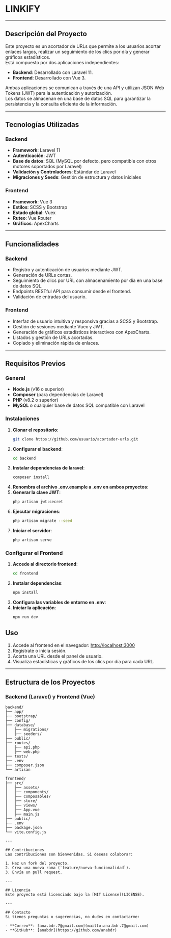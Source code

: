 # LINKIFY
---

## Descripción del Proyecto
Este proyecto es un acortador de URLs que permite a los usuarios acortar enlaces largos, realizar un seguimiento de los clics por día y generar gráficos estadísticos.  
Está compuesto por dos aplicaciones independientes:  

- **Backend**: Desarrollado con Laravel 11.  
- **Frontend**: Desarrollado con Vue 3.  

Ambas aplicaciones se comunican a través de una API y utilizan JSON Web Tokens (JWT) para la autenticación y autorización.  
Los datos se almacenan en una base de datos SQL para garantizar la persistencia y la consulta eficiente de la información.

---

## Tecnologías Utilizadas

### Backend  
- **Framework**: Laravel 11  
- **Autenticación**: JWT  
- **Base de datos**: SQL (MySQL por defecto, pero compatible con otros motores soportados por Laravel)  
- **Validación y Controladores**: Estándar de Laravel  
- **Migraciones y Seeds**: Gestión de estructura y datos iniciales  

### Frontend  
- **Framework**: Vue 3  
- **Estilos**: SCSS y Bootstrap  
- **Estado global**: Vuex  
- **Ruteo**: Vue Router  
- **Gráficos**: ApexCharts  

---

## Funcionalidades

### Backend  
- Registro y autenticación de usuarios mediante JWT.  
- Generación de URLs cortas.  
- Seguimiento de clics por URL con almacenamiento por día en una base de datos SQL.  
- Endpoints RESTful API para consumir desde el frontend.  
- Validación de entradas del usuario.  

### Frontend  
- Interfaz de usuario intuitiva y responsiva gracias a SCSS y Bootstrap.  
- Gestión de sesiones mediante Vuex y JWT.  
- Generación de gráficos estadísticos interactivos con ApexCharts.  
- Listados y gestión de URLs acortadas.  
- Copiado y eliminación rápida de enlaces.  

---

## Requisitos Previos

### General  
- **Node.js** (v16 o superior)  
- **Composer** (para dependencias de Laravel)  
- **PHP** (v8.2 o superior)  
- **MySQL** o cualquier base de datos SQL compatible con Laravel  

### Instalaciones  
1. **Clonar el repositorio**:  
   ```bash
   git clone https://github.com/usuario/acortador-urls.git
2. **Configurar el backend**:  
   ```bash
   cd backend
3. **Instalar dependencias de laravel**:  
   ```bash
   composer install
4. **Renombra el archivo .env.example a .env en ambos proyectos**:
5. **Generar la clave JWT**:
   ```bash
   php artisan jwt:secret
6. **Ejecutar migraciones**:
   ```bash
   php artisan migrate --seed
7. **Iniciar el servidor**:
   ```bash
   php artisan serve
   
### Configurar el Frontend
1. **Accede al directorio frontend**:  
   ```bash
   cd frontend
2. **Instalar dependencias**:  
   ```bash
   npm install
3. **Configura las variables de entorno en .env**:  
4. **Iniciar la aplicación**:  
   ```bash
   npm run dev

## Uso
1. Accede al frontend en el navegador:
   [http://localhost:3000](http://localhost:3000)
2. Regístrate o inicia sesión.
3. Acorta una URL desde el panel de usuario.
4. Visualiza estadísticas y gráficos de los clics por día para cada URL.

---

## Estructura de los Proyectos

### Backend (Laravel) y Frontend (Vue)
```plaintext
backend/
├── app/
├── bootstrap/
├── config/
├── database/
│   ├── migrations/
│   ├── seeders/
├── public/
├── routes/
│   ├── api.php
│   ├── web.php
├── tests/
├── .env
├── composer.json
└── artisan

frontend/
├── src/
│   ├── assets/
│   ├── components/
│   ├── composables/
│   ├── store/
│   ├── views/
│   ├── App.vue
│   ├── main.js
├── public/
├── .env
├── package.json
└── vite.config.js

---

## Contribuciones
Las contribuciones son bienvenidas. Si deseas colaborar:

1. Haz un fork del proyecto.
2. Crea una nueva rama (`feature/nueva-funcionalidad`).
3. Envía un pull request.

---

## Licencia
Este proyecto está licenciado bajo la [MIT License](LICENSE).

---

## Contacto
Si tienes preguntas o sugerencias, no dudes en contactarme:

- **Correo**: [ana.bdr.7@gmail.com](mailto:ana.bdr.7@gmail.com)
- **GitHub**: [anabdr](https://github.com/anabdr)




